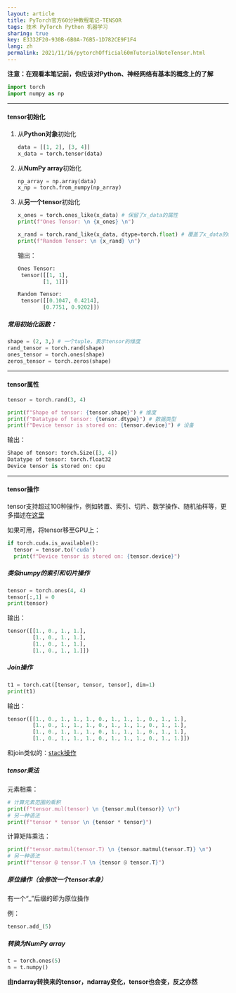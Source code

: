 ```yaml
---
layout: article
title: PyTorch官方60分钟教程笔记-TENSOR
tags: 技术 PyTorch Python 机器学习
sharing: true
key: E3332F20-930B-6B0A-76B5-1D782CE9F1F4
lang: zh
permalink: 2021/11/16/pytorchOfficial60mTutorialNoteTensor.html
---
```

**注意：在观看本笔记前，你应该对Python、神经网络有基本的概念上的了解**
```python
import torch
import numpy as np
```

---

#### tensor初始化

1. 从**Python对象**初始化

   ```python
   data = [[1, 2], [3, 4]]
   x_data = torch.tensor(data)
   ```

2. 从**NumPy array**初始化

   ```python
   np_array = np.array(data)
   x_np = torch.from_numpy(np_array)
   ```

3. 从**另一个tensor**初始化

   ```python
   x_ones = torch.ones_like(x_data) # 保留了x_data的属性
   print(f"Ones Tensor: \n {x_ones} \n")

   x_rand = torch.rand_like(x_data, dtype=torch.float) # 覆盖了x_data的dtype属性
   print(f"Random Tensor: \n {x_rand} \n")
   ```

   输出：

   ```python
   Ones Tensor:
    tensor([[1, 1],
           [1, 1]])

   Random Tensor:
    tensor([[0.1047, 0.4214],
           [0.7751, 0.9202]])
   ```

##### 常用初始化函数：

```python
shape = (2, 3,) # 一个tuple，表示tensor的维度
rand_tensor = torch.rand(shape)
ones_tensor = torch.ones(shape)
zeros_tensor = torch.zeros(shape)
```

---

#### tensor属性

```python
tensor = torch.rand(3, 4)

print(f"Shape of tensor: {tensor.shape}") # 维度
print(f"Datatype of tensor: {tensor.dtype}") # 数据类型
print(f"Device tensor is stored on: {tensor.device}") # 设备
```

输出：

```python
Shape of tensor: torch.Size([3, 4])
Datatype of tensor: torch.float32
Device tensor is stored on: cpu
```

---

#### tensor操作

tensor支持超过100种操作，例如转置、索引、切片、数学操作、随机抽样等，更多描述在[这里](https://pytorch.org/docs/stable/torch.html)

如果可用，将tensor移至GPU上：

```python
if torch.cuda.is_available():
  tensor = tensor.to('cuda')
  print(f"Device tensor is stored on: {tensor.device}")
```

##### 类似numpy的索引和切片操作

```python
tensor = torch.ones(4, 4)
tensor[:,1] = 0
print(tensor)
```

输出：

```python
tensor([[1., 0., 1., 1.],
        [1., 0., 1., 1.],
        [1., 0., 1., 1.],
        [1., 0., 1., 1.]])
```

##### Join操作

```python
t1 = torch.cat([tensor, tensor, tensor], dim=1)
print(t1)
```

输出：

```python
tensor([[1., 0., 1., 1., 1., 0., 1., 1., 1., 0., 1., 1.],
        [1., 0., 1., 1., 1., 0., 1., 1., 1., 0., 1., 1.],
        [1., 0., 1., 1., 1., 0., 1., 1., 1., 0., 1., 1.],
        [1., 0., 1., 1., 1., 0., 1., 1., 1., 0., 1., 1.]])
```

和join类似的：[stack操作](https://pytorch.org/docs/stable/generated/torch.stack.html)

##### tensor乘法

元素相乘：

```python
# 计算元素范围的乘积
print(f"tensor.mul(tensor) \n {tensor.mul(tensor)} \n")
# 另一种语法
print(f"tensor * tensor \n {tensor * tensor}")
```

计算矩阵乘法：

```python
print(f"tensor.matmul(tensor.T) \n {tensor.matmul(tensor.T)} \n")
# 另一种语法
print(f"tensor @ tensor.T \n {tensor @ tensor.T}")
```

##### 原位操作（会修改一个tensor本身）

有一个“_”后缀的即为原位操作

例：

```python
tensor.add_(5)
```

##### 转换为NumPy array

```python
t = torch.ones(5)
n = t.numpy()
```

**由ndarray转换来的tensor，ndarray变化，tensor也会变，反之亦然**